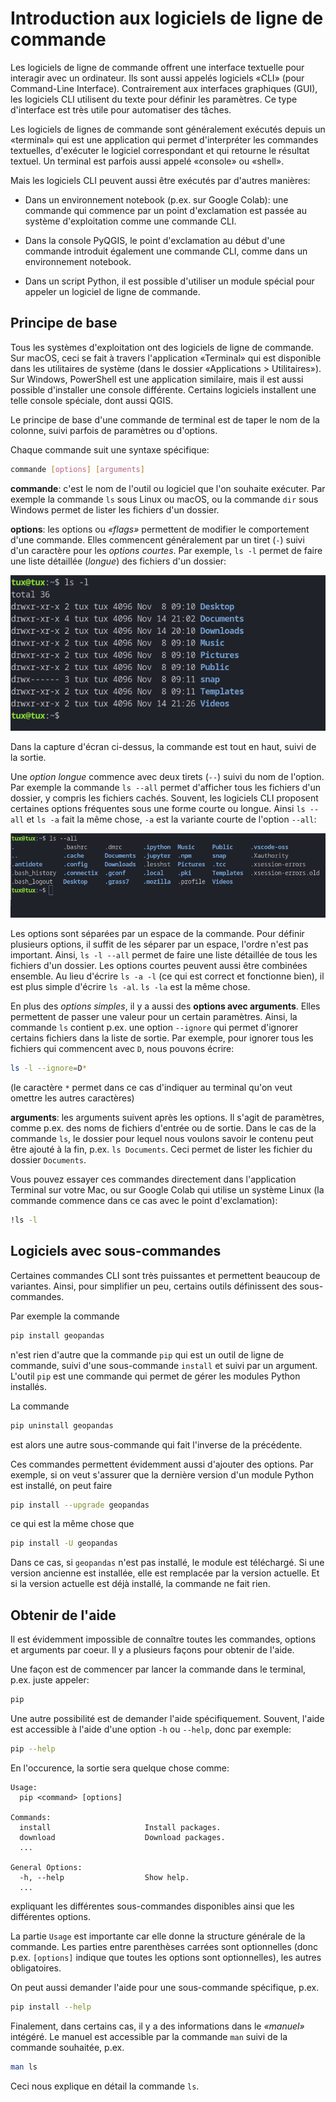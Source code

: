 # Introduction aux logiciels de ligne de commande

Les logiciels de ligne de commande offrent une interface textuelle pour interagir avec un ordinateur. Ils sont aussi appelés logiciels «CLI» (pour Command-Line Interface). Contrairement aux interfaces graphiques (GUI), les logiciels CLI utilisent du texte pour définir les paramètres. Ce type d'interface est très utile pour automatiser des tâches.

Les logiciels de lignes de commande sont généralement exécutés depuis un «terminal» qui est une application qui permet d'interpréter les commandes textuelles, d'exécuter le logiciel correspondant et qui retourne le résultat textuel. Un terminal est parfois aussi appelé «console» ou «shell».

Mais les logiciels CLI peuvent aussi être exécutés par d'autres manières:

- Dans un environnement notebook (p.ex. sur Google Colab): une commande qui commence par un point d'exclamation est passée au système d'exploitation comme une commande CLI.

- Dans la console PyQGIS, le point d'exclamation au début d'une commande introduit également une commande CLI, comme dans un environnement notebook.

- Dans un script Python, il est possible d'utiliser un module spécial pour appeler un logiciel de ligne de commande.


## Principe de base

Tous les systèmes d'exploitation ont des logiciels de ligne de commande. Sur macOS, ceci se fait à travers l'application «Terminal» qui est disponible dans les utilitaires de système (dans le dossier «Applications > Utilitaires»). Sur Windows, PowerShell est une application similaire, mais il est aussi possible d'installer une console différente. Certains logiciels installent une telle console spéciale, dont aussi QGIS.

Le principe de base d'une commande de terminal est de taper le nom de la colonne, suivi parfois de paramètres ou d'options.

Chaque commande suit une syntaxe spécifique:

```bash
commande [options] [arguments]
```

**commande**: c'est le nom de l'outil ou logiciel que l'on souhaite exécuter. Par exemple la commande `ls` sous Linux ou macOS, ou la commande `dir` sous Windows permet de lister les fichiers d'un dossier.

**options**: les options ou *«flags»* permettent de modifier le comportement d'une commande. Elles commencent généralement par un tiret (`-`) suivi d'un caractère pour les *options courtes*. Par exemple, `ls -l` permet de faire une liste détaillée (*longue*) des fichiers d'un dossier:

![](assets/ls-l.png)

Dans la capture d'écran ci-dessus, la commande est tout en haut, suivi de la sortie.

Une *option longue* commence avec deux tirets (`--`) suivi du nom de l'option. Par exemple la commande `ls --all` permet d'afficher tous les fichiers d'un dossier, y compris les fichiers cachés. Souvent, les logiciels CLI proposent certaines options fréquentes sous une forme courte ou longue. Ainsi `ls --all` et `ls -a` fait la même chose, `-a` est la variante courte de l'option `--all`:

![](assets/ls-a.png)

Les options sont séparées par un espace de la commande. Pour définir plusieurs options, il suffit de les séparer par un espace, l'ordre n'est pas important. Ainsi, `ls -l --all` permet de faire une liste détaillée de tous les fichiers d'un dossier. Les options courtes peuvent aussi être combinées ensemble. Au lieu d'écrire `ls -a -l` (ce qui est correct et fonctionne bien), il est plus simple d'écrire `ls -al`. `ls -la` est la même chose.

En plus des *options simples*, il y a aussi des **options avec arguments**. Elles permettent de passer une valeur pour un certain paramètres. Ainsi, la commande `ls` contient p.ex. une option `--ignore` qui permet d'ignorer certains fichiers dans la liste de sortie. Par exemple, pour ignorer tous les fichiers qui commencent avec `D`, nous pouvons écrire:

```bash
ls -l --ignore=D*
```

(le caractère `*` permet dans ce cas d'indiquer au terminal qu'on veut omettre les autres caractères)

**arguments**: les arguments suivent après les options. Il s'agit de paramètres, comme p.ex. des noms de fichiers d'entrée ou de sortie. Dans le cas de la commande `ls`, le dossier pour lequel nous voulons savoir le contenu peut être ajouté à la fin, p.ex. `ls Documents`. Ceci permet de lister les fichier du dossier `Documents`.

Vous pouvez essayer ces commandes directement dans l'application Terminal sur votre Mac, ou sur Google Colab qui utilise un système Linux (la commande commence dans ce cas avec le point d'exclamation):

```bash
!ls -l
```

## Logiciels avec sous-commandes

Certaines commandes CLI sont très puissantes et permettent beaucoup de variantes. Ainsi, pour simplifier un peu, certains outils définissent des sous-commandes.

Par exemple la commande

```bash
pip install geopandas
```

n'est rien d'autre que la commande `pip` qui est un outil de ligne de commande, suivi d'une sous-commande `install` et suivi par un argument. L'outil `pip` est une commande qui permet de gérer les modules Python installés.

La commande

```bash
pip uninstall geopandas
```

est alors une autre sous-commande qui fait l'inverse de la précédente.

Ces commandes permettent évidemment aussi d'ajouter des options. Par exemple, si on veut s'assurer que la dernière version d'un module Python est installé, on peut faire

```bash
pip install --upgrade geopandas
```

ce qui est la même chose que

```bash
pip install -U geopandas
```

Dans ce cas, si `geopandas` n'est pas installé, le module est téléchargé. Si une version ancienne est installée, elle est remplacée par la version actuelle. Et si la version actuelle est déjà installé, la commande ne fait rien.


## Obtenir de l'aide

Il est évidemment impossible de connaître toutes les commandes, options et arguments par coeur. Il y a plusieurs façons pour obtenir de l'aide.

Une façon est de commencer par lancer la commande dans le terminal, p.ex. juste appeler:

```bash
pip
```

Une autre possibilité est de demander l'aide spécifiquement. Souvent, l'aide est accessible à l'aide d'une option `-h` ou `--help`, donc par exemple:

```bash
pip --help
```

En l'occurence, la sortie sera quelque chose comme:

```text
Usage:   
  pip <command> [options]

Commands:
  install                     Install packages.
  download                    Download packages.
  ...

General Options:
  -h, --help                  Show help.
  ...
```

expliquant les différentes sous-commandes disponibles ainsi que les différentes options.

La partie `Usage` est importante car elle donne la structure générale de la commande. Les parties entre parenthèses carrées sont optionnelles (donc p.ex. `[options]` indique que toutes les options sont optionnelles), les autres obligatoires.

On peut aussi demander l'aide pour une sous-commande spécifique, p.ex.

```bash
pip install --help
```

Finalement, dans certains cas, il y a des informations dans le *«manuel»* intégéré. Le manuel est accessible par la commande `man` suivi de la commande souhaitée, p.ex.

```bash
man ls
```

Ceci nous explique en détail la commande `ls`.
